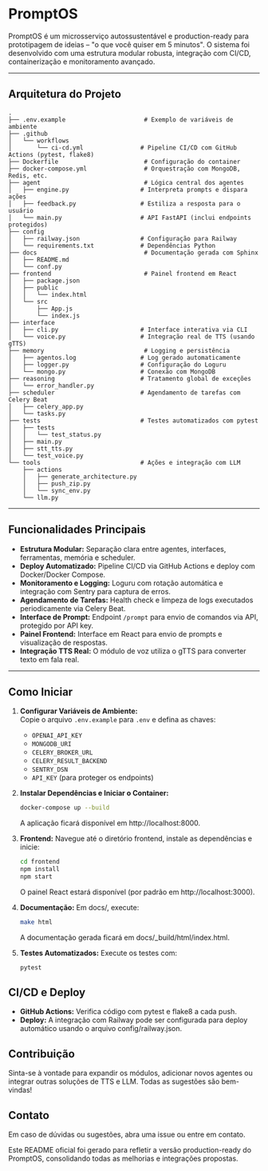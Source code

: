 # PromptOS

PromptOS é um microsserviço autossustentável e production-ready para prototipagem de ideias – "o que você quiser em 5 minutos". O sistema foi desenvolvido com uma estrutura modular robusta, integração com CI/CD, containerização e monitoramento avançado.

---

## Arquitetura do Projeto

```
.
├── .env.example                      # Exemplo de variáveis de ambiente
├── .github
│   └── workflows
│       └── ci-cd.yml                # Pipeline CI/CD com GitHub Actions (pytest, flake8)
├── Dockerfile                        # Configuração do container
├── docker-compose.yml                # Orquestração com MongoDB, Redis, etc.
├── agent                             # Lógica central dos agentes
│   ├── engine.py                    # Interpreta prompts e dispara ações
│   ├── feedback.py                  # Estiliza a resposta para o usuário
│   └── main.py                      # API FastAPI (inclui endpoints protegidos)
├── config
│   ├── railway.json                 # Configuração para Railway
│   └── requirements.txt             # Dependências Python
├── docs                              # Documentação gerada com Sphinx
│   ├── README.md
│   └── conf.py
├── frontend                          # Painel frontend em React
│   ├── package.json
│   ├── public
│   │   └── index.html
│   └── src
│       ├── App.js
│       └── index.js
├── interface
│   ├── cli.py                       # Interface interativa via CLI
│   └── voice.py                     # Integração real de TTS (usando gTTS)
├── memory                            # Logging e persistência
│   ├── agentos.log                  # Log gerado automaticamente
│   ├── logger.py                    # Configuração do Loguru
│   └── mongo.py                     # Conexão com MongoDB
├── reasoning                        # Tratamento global de exceções
│   └── error_handler.py
├── scheduler                        # Agendamento de tarefas com Celery Beat
│   ├── celery_app.py
│   └── tasks.py
├── tests                            # Testes automatizados com pytest
│   ├── tests
│   │   └── test_status.py
│   ├── main.py
│   ├── stt_tts.py
│   └── test_voice.py
└── tools                            # Ações e integração com LLM
    ├── actions
    │   ├── generate_architecture.py
    │   ├── push_zip.py
    │   └── sync_env.py
    └── llm.py
```

---

## Funcionalidades Principais

- **Estrutura Modular:** Separação clara entre agentes, interfaces, ferramentas, memória e scheduler.
- **Deploy Automatizado:** Pipeline CI/CD via GitHub Actions e deploy com Docker/Docker Compose.
- **Monitoramento e Logging:** Loguru com rotação automática e integração com Sentry para captura de erros.
- **Agendamento de Tarefas:** Health check e limpeza de logs executados periodicamente via Celery Beat.
- **Interface de Prompt:** Endpoint `/prompt` para envio de comandos via API, protegido por API key.
- **Painel Frontend:** Interface em React para envio de prompts e visualização de respostas.
- **Integração TTS Real:** O módulo de voz utiliza o gTTS para converter texto em fala real.

---

## Como Iniciar

1. **Configurar Variáveis de Ambiente:**  
   Copie o arquivo `.env.example` para `.env` e defina as chaves:
   - `OPENAI_API_KEY`
   - `MONGODB_URI`
   - `CELERY_BROKER_URL`
   - `CELERY_RESULT_BACKEND`
   - `SENTRY_DSN`
   - `API_KEY` (para proteger os endpoints)

2. **Instalar Dependências e Iniciar o Container:**
   ```bash
   docker-compose up --build
   ```

   A aplicação ficará disponível em http://localhost:8000.

3. **Frontend:**
   Navegue até o diretório frontend, instale as dependências e inicie:
   ```bash
   cd frontend
   npm install
   npm start
   ```
   O painel React estará disponível (por padrão em http://localhost:3000).

4. **Documentação:**
   Em docs/, execute:
   ```bash
   make html
   ```
   A documentação gerada ficará em docs/_build/html/index.html.

5. **Testes Automatizados:** Execute os testes com:
   ```bash
   pytest
   ```

## CI/CD e Deploy

- **GitHub Actions:** Verifica código com pytest e flake8 a cada push.
- **Deploy:** A integração com Railway pode ser configurada para deploy automático usando o arquivo config/railway.json.

## Contribuição

Sinta-se à vontade para expandir os módulos, adicionar novos agentes ou integrar outras soluções de TTS e LLM. Todas as sugestões são bem-vindas!

## Contato

Em caso de dúvidas ou sugestões, abra uma issue ou entre em contato.

Este README oficial foi gerado para refletir a versão production-ready do PromptOS, consolidando todas as melhorias e integrações propostas.